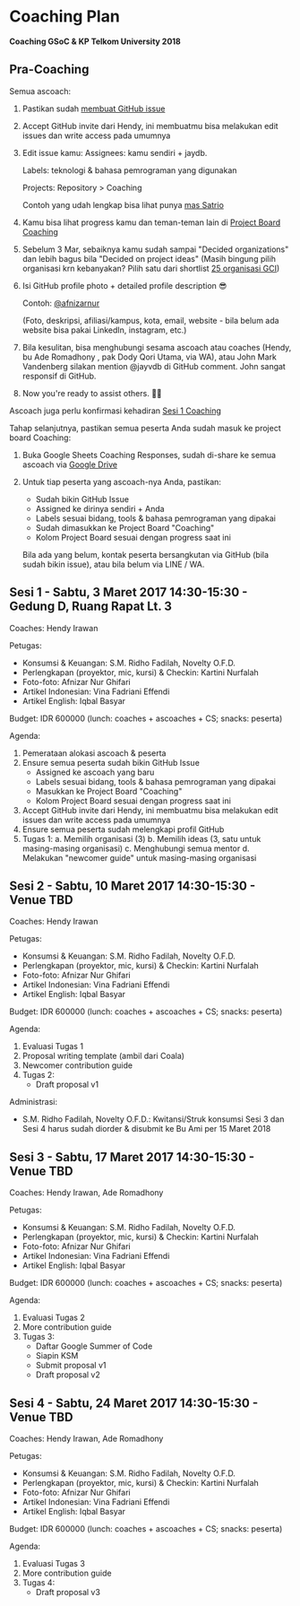 # Coaching Plan

**Coaching GSoC & KP Telkom University 2018**

## Pra-Coaching

Semua ascoach:

1. Pastikan sudah [membuat GitHub issue](https://github.com/gsocindonesia/coaching2018/issues)

2. Accept GitHub invite dari Hendy, ini membuatmu bisa melakukan edit issues dan write access pada umumnya

3. Edit issue kamu: Assignees: kamu sendiri + jaydb.

   Labels: teknologi & bahasa pemrograman yang digunakan

   Projects: Repository > Coaching

   Contoh yang udah lengkap bisa lihat punya [mas Satrio](https://github.com/gsocindonesia/coaching2018/issues/4)

4. Kamu bisa lihat progress kamu dan teman-teman lain di [Project Board Coaching](https://github.com/gsocindonesia/coaching2018/projects/1)

5. Sebelum 3 Mar, sebaiknya kamu sudah sampai "Decided organizations" dan lebih bagus bila "Decided on project ideas"
(Masih bingung pilih organisasi krn kebanyakan? Pilih satu dari shortlist [25 organisasi GCI](https://gci-leaders.netlify.com))

6. Isi GitHub profile photo + detailed profile description 😎

   Contoh: [@afnizarnur](https://github.com/afnizarnur)

   (Foto, deskripsi, afiliasi/kampus, kota, email, website - bila belum ada website bisa pakai LinkedIn, instagram, etc.)

7. Bila kesulitan, bisa menghubungi sesama ascoach atau coaches (Hendy, bu Ade Romadhony , pak Dody Qori Utama, via WA), atau John Mark Vandenberg silakan mention @jayvdb di GitHub comment. John sangat responsif di GitHub.

8. Now you're ready to assist others. 👌🏾

Ascoach juga perlu konfirmasi kehadiran [Sesi 1 Coaching](http://bit.ly/sesicoaching2018)

Tahap selanjutnya, pastikan semua peserta Anda sudah masuk ke project board Coaching:

1. Buka Google Sheets Coaching Responses, sudah di-share ke semua ascoach via [Google Drive](https://drive.google.com/)
2. Untuk tiap peserta yang ascoach-nya Anda, pastikan:

   * Sudah bikin GitHub Issue
   * Assigned ke dirinya sendiri + Anda
   * Labels sesuai bidang, tools & bahasa pemrograman yang dipakai
   * Sudah dimasukkan ke Project Board "Coaching"
   * Kolom Project Board sesuai dengan progress saat ini

   Bila ada yang belum, kontak peserta bersangkutan via GitHub (bila sudah bikin issue), atau bila belum via LINE / WA.

## Sesi 1 - Sabtu, 3 Maret 2017 14:30-15:30 - Gedung D, Ruang Rapat Lt. 3

Coaches: Hendy Irawan

Petugas:

* Konsumsi & Keuangan: S.M. Ridho Fadilah, Novelty O.F.D.
* Perlengkapan (proyektor, mic, kursi) & Checkin: Kartini Nurfalah
* Foto-foto: Afnizar Nur Ghifari
* Artikel Indonesian: Vina Fadriani Effendi
* Artikel English: Iqbal Basyar

Budget: IDR 600000 (lunch: coaches + ascoaches + CS; snacks: peserta)

Agenda:

1. Pemerataan alokasi ascoach & peserta
2. Ensure semua peserta sudah bikin GitHub Issue
   * Assigned ke ascoach yang baru
   * Labels sesuai bidang, tools & bahasa pemrograman yang dipakai
   * Masukkan ke Project Board "Coaching"
   * Kolom Project Board sesuai dengan progress saat ini
3. Accept GitHub invite dari Hendy, ini membuatmu bisa melakukan edit issues dan write access pada umumnya
4. Ensure semua peserta sudah melengkapi profil GitHub
5. Tugas 1:
   a. Memilih organisasi (3)
   b. Memilih ideas (3, satu untuk masing-masing organisasi)
   c. Menghubungi semua mentor
   d. Melakukan "newcomer guide" untuk masing-masing organisasi

## Sesi 2 - Sabtu, 10 Maret 2017 14:30-15:30 - Venue TBD

Coaches: Hendy Irawan

Petugas:

* Konsumsi & Keuangan: S.M. Ridho Fadilah, Novelty O.F.D.
* Perlengkapan (proyektor, mic, kursi) & Checkin: Kartini Nurfalah
* Foto-foto: Afnizar Nur Ghifari
* Artikel Indonesian: Vina Fadriani Effendi
* Artikel English: Iqbal Basyar

Budget: IDR 600000 (lunch: coaches + ascoaches + CS; snacks: peserta)

Agenda:

1. Evaluasi Tugas 1
2. Proposal writing template (ambil dari Coala)
3. Newcomer contribution guide
4. Tugas 2:
   * Draft proposal v1

Administrasi:

* S.M. Ridho Fadilah, Novelty O.F.D.: Kwitansi/Struk konsumsi Sesi 3 dan Sesi 4 harus sudah diorder & disubmit ke Bu Ami per 15 Maret 2018

## Sesi 3 - Sabtu, 17 Maret 2017 14:30-15:30 - Venue TBD

Coaches: Hendy Irawan, Ade Romadhony

Petugas:

* Konsumsi & Keuangan: S.M. Ridho Fadilah, Novelty O.F.D.
* Perlengkapan (proyektor, mic, kursi) & Checkin: Kartini Nurfalah
* Foto-foto: Afnizar Nur Ghifari
* Artikel Indonesian: Vina Fadriani Effendi
* Artikel English: Iqbal Basyar

Budget: IDR 600000 (lunch: coaches + ascoaches + CS; snacks: peserta)

Agenda:

1. Evaluasi Tugas 2
2. More contribution guide
3. Tugas 3:
   * Daftar Google Summer of Code
   * Siapin KSM
   * Submit proposal v1
   * Draft proposal v2

## Sesi 4 - Sabtu, 24 Maret 2017 14:30-15:30 - Venue TBD

Coaches: Hendy Irawan, Ade Romadhony

Petugas:

* Konsumsi & Keuangan: S.M. Ridho Fadilah, Novelty O.F.D.
* Perlengkapan (proyektor, mic, kursi) & Checkin: Kartini Nurfalah
* Foto-foto: Afnizar Nur Ghifari
* Artikel Indonesian: Vina Fadriani Effendi
* Artikel English: Iqbal Basyar

Budget: IDR 600000 (lunch: coaches + ascoaches + CS; snacks: peserta)

Agenda:

1. Evaluasi Tugas 3
2. More contribution guide
3. Tugas 4:
   * Draft proposal v3
